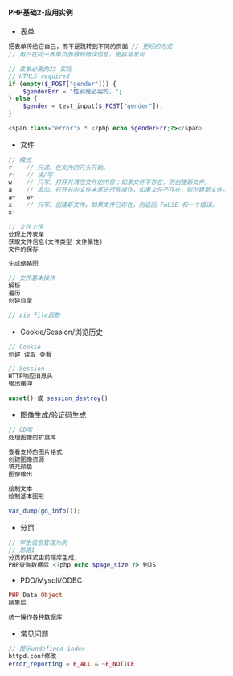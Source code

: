 #### **PHP基础2-应用实例**

* 表单

```php
把表单传给它自己，而不是跳转到不同的页面 // 更好的方式
// 用户在同一表单页面得到错误信息，更容易发现

// 表单必需的JS 实现 
// HTML5 required
if (empty($_POST["gender"])) {
    $genderErr = "性别是必需的。";
} else {
    $gender = test_input($_POST["gender"]);
}

<span class="error"> * <?php echo $genderErr;?></span>
```

* 文件

```php
// 模式
r    // 只读。在文件的开头开始。
r+   // 读/写
w    // 只写。打开并清空文件的内容；如果文件不存在，则创建新文件。
a    // 追加。打开并向文件末尾进行写操作，如果文件不存在，则创建新文件。
a+   w+  
x    // 只写。创建新文件。如果文件已存在，则返回 FALSE 和一个错误。
x+   

// 文件上传
处理上传表单 
获取文件信息(文件类型 文件属性) 
文件的保存

生成缩略图

// 文件基本操作
解析
遍历
创建目录

// zip file函数
```

* Cookie/Session/浏览历史

```php
// Cookie
创建 读取 查看

// Session
HTTP响应消息头
输出缓冲

unset() 或 session_destroy()
```

* 图像生成/验证码生成

```php
// GD库
处理图像的扩展库

查看支持的图片格式
创建图像资源
填充颜色
图像输出

绘制文本
绘制基本图形

var_dump(gd_info());
```

* 分页

```php
// 学生信息管理为例
// 思路1
分页的样式由前端库生成，
PHP查询数据后 <?php echo $page_size ?> 到JS
```

* PDO/Mysqli/ODBC

```php
PHP Data Object 
抽象层

统一操作各种数据库
```

* 常见问题

```php
// 提示undefined index
httpd.conf修改
error_reporting = E_ALL & ~E_NOTICE
```



